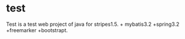 test
====

Test is a test web project of java  for stripes1.5. + mybatis3.2 +spring3.2 +freemarker +bootstrapt.
